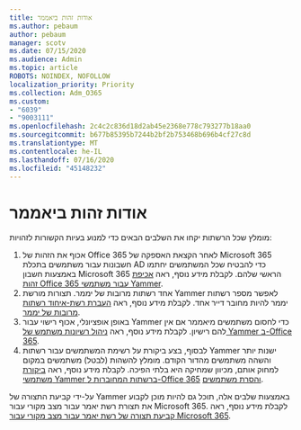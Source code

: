 ```yaml
---
title: אודות זהות ביאממר
ms.author: pebaum
author: pebaum
manager: scotv
ms.date: 07/15/2020
ms.audience: Admin
ms.topic: article
ROBOTS: NOINDEX, NOFOLLOW
localization_priority: Priority
ms.collection: Adm_O365
ms.custom:
- "6039"
- "9003111"
ms.openlocfilehash: 2c4c2c836d18d2ab45e2368e778c793277b18aa0
ms.sourcegitcommit: b677b85395b7244b2bf2b753468b696b4cf27c8d
ms.translationtype: MT
ms.contentlocale: he-IL
ms.lasthandoff: 07/16/2020
ms.locfileid: "45148232"
---
```

# <a name="about-identity-in-yammer"></a>אודות זהות ביאממר

מומלץ שכל הרשתות יקחו את השלבים הבאים כדי למנוע בעיות הקשורות לזהויות:

1. אכוף את הזהות של Office 365 לאחר הקצאת האספקה של Microsoft 365 חשבונות עבור משתמשים בתכלת AD כדי להבטיח שכל המשתמשים יחתמו באמצעות חשבון Microsoft 365 הראשי שלהם. לקבלת מידע נוסף, ראה [אכיפת זהות Office 365 עבור משתמשי Yammer](https://docs.microsoft.com/yammer/configure-your-yammer-network/enforce-office-365-identity).
2. אחד רשתות מרובות של יממר. תצורות מורשת Yammer לאפשר מספר רשתות יממר להיות מחובר דייר אחד. לקבלת מידע נוסף, ראה [העברת רשת-איחוד רשתות מרובות של יממר](https://docs.microsoft.com/yammer/configure-your-yammer-network/consolidate-multiple-yammer-networks).
3. באופן אופציונלי, אכוף רישוי עבור Yammer כדי לחסום משתמשים מיאממר אם אין להם רישיון. לקבלת מידע נוסף, ראה [ניהול רשיונות משתמש של Yammer ב-Office 365](https://docs.microsoft.com/yammer/manage-yammer-users/manage-yammer-licenses-in-office-365).
4. לבסוף, בצע ביקורת על רשימת המשתמשים עבור רשתות Yammer ישנות יותר והשהה משתמשים מהדור הקודם. מומלץ להשהות (לבטל) משתמשים במקום למחוק אותם, מכיוון שמחיקה היא בלתי הפיכה. לקבלת מידע נוסף, ראה [ביקורת משתמשי Yammer ברשתות המחוברות ל-Office 365](https://docs.microsoft.com/yammer/manage-yammer-users/audit-users-connected-to-office-365) [והסרת משתמשים](https://docs.microsoft.com/yammer/manage-yammer-users/add-block-or-remove-users#remove-users).

על-ידי קביעת התצורה של Yammer באמצעות שלבים אלה, תוכל גם להיות מוכן לקבוע את תצורת רשת יאמר עבור מצב מקורי עבור Microsoft 365. לקבלת מידע נוסף, ראה [קביעת תצורה של רשת יאמר עבור מצב מקורי עבור Microsoft 365](https://docs.microsoft.com/yammer/configure-your-yammer-network/native-mode).